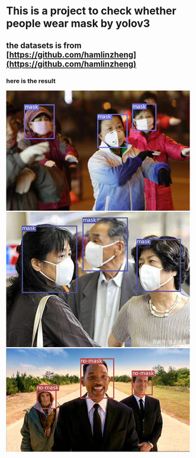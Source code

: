 # This is a project to check whether people wear mask by yolov3
## the datasets is from [https://github.com/hamlinzheng](https://github.com/hamlinzheng)
### here is the result
![](https://github.com/Laughing-q/detect_mask/blob/master/output/sample1.png)  
![](https://github.com/Laughing-q/detect_mask/blob/master/output/sample4.png)  
![](https://github.com/Laughing-q/detect_mask/blob/master/output/sample6.png)  
